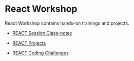 # React Workshop

React Workshop contains hands-on trainings and projects.

 - [REACT Session Class-notes](./class-notes/README.md)

 - [REACT Projects](./projects/README.md)

 - [REACT Coding Challenges](./coding-challenges/README.md) 